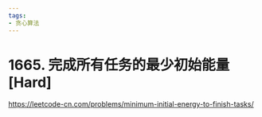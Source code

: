 ```yaml
---
tags:
- 贪心算法
---
```


# 1665. 完成所有任务的最少初始能量 [Hard]

<https://leetcode-cn.com/problems/minimum-initial-energy-to-finish-tasks/>

